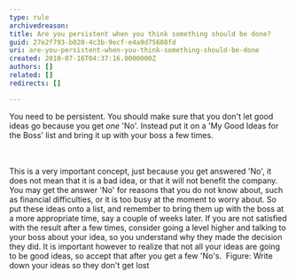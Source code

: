 ```yaml
---
type: rule
archivedreason: 
title: Are you persistent when you think something should be done?
guid: 27e2f793-b020-4c3b-9ecf-e4a9d75608fd
uri: are-you-persistent-when-you-think-something-should-be-done
created: 2010-07-16T04:37:16.0000000Z
authors: []
related: []
redirects: []

---
```



You need to be persistent. You should make sure that you don't let good ideas go because you get *one* 'No'. Instead put it on a 'My Good Ideas for the Boss' list and bring it up with your boss a few times. 

<br><excerpt class='endintro'></excerpt><br>
This is a very important concept, just because you get answered 'No', it does not mean that it is a bad idea, or that it will not benefit the company. You may get the answer 'No' for reasons that you do not know about, such as financial difficulties, or it is too busy at the moment to worry about. So put these ideas onto a list, and remember to bring them up with the boss at a more appropriate time, say a couple of weeks later. If you are not satisfied with the result after a few times, consider going a level higher and talking to your boss about your idea, so you understand why they made the decision they did. It is important however to realize that not all your ideas are going to be good ideas, so accept that after you get a few 'No's. <img alt="" class="ms-rteCustom-ImageArea" src="/Management/RulesToBeingSoftwareConsultants-DealingWithClients/PublishingImages/MyGoodIdeasExample.jpg" /> <span class="ms-rteCustom-FigureNormal">Figure&#58; Write down your ideas so they don't get lost</span> 



